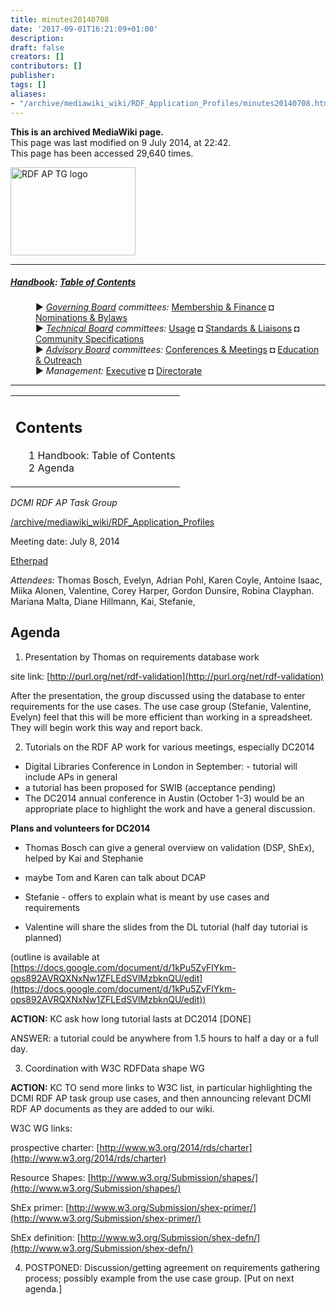```yaml
---
title: minutes20140708
date: '2017-09-01T16:21:09+01:00'
description: 
draft: false
creators: []
contributors: []
publisher: 
tags: []
aliases:
- "/archive/mediawiki_wiki/RDF_Application_Profiles/minutes20140708.html"
---
```


 **This is an archived MediaWiki page.**  
This page was last modified on 9 July 2014, at 22:42.  
This page has been accessed 29,640 times.

[<img alt="RDF AP TG logo" src="/archive/mediawiki_wiki/images/RdfAP_tg.png" width="200" height="141">](/archive/mediawiki_wiki/images/RdfAP_tg.png "RDF AP TG logo")

* * *

##### [Handbook](/archive/mediawiki_wiki/DCMI_Handbook "DCMI Handbook"): [Table of Contents](/archive/mediawiki_wiki/DCMI_Handbook/ "DCMI Handbook") 
<dl>
<dd> ► <i><a href="/archive/mediawiki_wiki/DCMI_Governing_Board" title="DCMI Governing Board">Governing Board</a> committees:</i> <a href="/archive/mediawiki_wiki/DCMI_Governing_Board/finance" title="DCMI Governing Board/finance">Membership &amp; Finance</a> ◘ <a href="/archive/mediawiki_wiki/DCMI_Governing_Board/nominations" title="DCMI Governing Board/nominations">Nominations &amp; Bylaws</a> 
</dd>
<dd> ► <i><a href="/archive/mediawiki_wiki/DCMI_Technical_Board" title="DCMI Technical Board">Technical Board</a> committees:</i> <a href="/archive/mediawiki_wiki/DCMI_Technical_Board/usage" title="DCMI Technical Board/usage">Usage</a> ◘ <a href="/archive/mediawiki_wiki/DCMI_Technical_Board/standards" title="DCMI Technical Board/standards">Standards &amp; Liaisons</a> ◘ <a href="/archive/mediawiki_wiki/DCMI_Technical_Board/specifications" title="DCMI Technical Board/specifications">Community Specifications</a>
</dd>
<dd> ► <i><a href="/archive/mediawiki_wiki/DCMI_Advisory_Board" title="DCMI Advisory Board">Advisory Board</a> committees:</i> <a href="/archive/mediawiki_wiki/DCMI_Advisory_Board/meetings" title="DCMI Advisory Board/meetings">Conferences &amp; Meetings</a> ◘ <a href="/archive/mediawiki_wiki/DCMI_Advisory_Board/documentation" title="DCMI Advisory Board/documentation">Education &amp; Outreach</a>
</dd>
<dd> ► <i>Management:</i> <a href="/archive/mediawiki_wiki/Exec_Committee" title="Exec Committee">Executive</a> ◘ <a href="/archive/mediawiki_wiki/Exec_Committee/directorate" title="Exec Committee/directorate">Directorate</a>
</dd>
</dl>

* * *

<table id="toc" class="toc">
  <tr>
    <td>
      <div id="toctitle">
        <h2>Contents</h2>
      </div>
      <ul>
        <li class="toclevel-1"><a href="#Handbook:_Table_of_Contents"><span class="tocnumber">1</span> <span class="toctext">Handbook: Table of Contents</span></a></li>
        <li class="toclevel-1 tocsection-1"><a href="#Agenda"><span class="tocnumber">2</span> <span class="toctext">Agenda</span></a></li>
      </ul>
    </td>
  </tr>
</table>


_DCMI RDF AP Task Group_

[/archive/mediawiki_wiki/RDF\_Application\_Profiles](/archive/mediawiki_wiki/RDF_Application_Profiles)

Meeting date: July 8, 2014

[Etherpad](http://etherpad.wikimedia.org/p/dcmi-ap-rdf-09-02-2014)

_Attendees:_ Thomas Bosch, Evelyn, Adrian Pohl, Karen Coyle, Antoine Isaac, Miika Alonen, Valentine, Corey Harper, Gordon Dunsire, Robina Clayphan. Mariana Malta, Diane Hillmann, Kai, Stefanie,

## Agenda

1. Presentation by Thomas on requirements database work

site link: [http://purl.org/net/rdf-validation](http://purl.org/net/rdf-validation)

After the presentation, the group discussed using the database to enter requirements for the use cases. The use case group (Stefanie, Valentine, Evelyn) feel that this will be more efficient than working in a spreadsheet. They will begin work this way and report back.

2. Tutorials on the RDF AP work for various meetings, especially DC2014

- Digital Libraries Conference in London in September: - tutorial will include APs in general
- a tutorial has been proposed for SWIB (acceptance pending)
- The DC2014 annual conference in Austin (October 1-3) would be an appropriate place to highlight the work and have a general discussion. 

**Plans and volunteers for DC2014**

- Thomas Bosch can give a general overview on validation (DSP, ShEx), helped by Kai and Stephanie

- maybe Tom and Karen can talk about DCAP

- Stefanie - offers to explain what is meant by use cases and requirements

- Valentine will share the slides from the DL tutorial (half day tutorial is planned)

(outline is available at [https://docs.google.com/document/d/1kPu5ZvFlYkm-ops892AVRQXNxNw1ZFLEdSVlMzbknQU/edit](https://docs.google.com/document/d/1kPu5ZvFlYkm-ops892AVRQXNxNw1ZFLEdSVlMzbknQU/edit))

**ACTION:** KC ask how long tutorial lasts at DC2014 [DONE]

ANSWER: a tutorial could be anywhere from 1.5 hours to half a day or a full day.

3. Coordination with W3C RDFData shape WG

**ACTION:** KC TO send more links to W3C list, in particular highlighting the DCMI RDF AP task group use cases, and then announcing relevant DCMI RDF AP documents as they are added to our wiki.

W3C WG links:

prospective charter: [http://www.w3.org/2014/rds/charter](http://www.w3.org/2014/rds/charter)

Resource Shapes: [http://www.w3.org/Submission/shapes/](http://www.w3.org/Submission/shapes/)

ShEx primer: [http://www.w3.org/Submission/shex-primer/](http://www.w3.org/Submission/shex-primer/)

ShEx definition: [http://www.w3.org/Submission/shex-defn/](http://www.w3.org/Submission/shex-defn/)

4. POSTPONED: Discussion/getting agreement on requirements gathering process; possibly example from the use case group. [Put on next agenda.]

